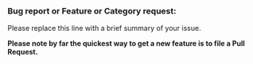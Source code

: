 <!---
Thank you for your interest in improving the CDF Landscape!

For Missing or Incorrect Items on Landscape:

If you see an error in the cards, or missing ones, please don't create an issue here.
Instead, edit landscape.yml and open a pull request.
Then, review the preview staging server that's posted to your pull request and add a comment if your new or updated card looks correct and is ready to merge.
Please carefully review the sections of the README covering new entries, logos, and corrections.
-->

### Bug report or Feature or Category request:

Please replace this line with a brief summary of your issue.

**Please note by far the quickest way to get a new feature is to file a Pull Request.**
